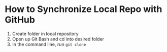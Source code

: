 <h1>How to Synchronize Local Repo with GitHub</h1>

1. Create folder in local repository
2. Open up Git Bash and cd into desired folder
3. In the command line, run `git clone`
